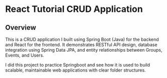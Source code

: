 # React Tutorial CRUD Application
## Overview

This is a CRUD application I built using Spring Boot (Java) for the backend and React for the frontend.
It demonstrates RESTful API design, database integration using Spring Data JPA, and entity relationships between Groups, Events, and Users.

I did this project to practice Springboot and see how it is used to build scalable, maintainable web applications with clear folder structures.
